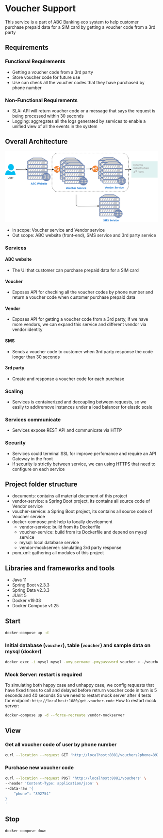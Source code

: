 # Voucher Support
This service is a part of ABC Banking eco system to help customer purchase prepaid data for a SIM card by getting a voucher code from a 3rd party

## Requirements
### Functional Requirements
* Getting a voucher code from a 3rd party
* Store voucher code for future use
* Use can check all the voucher codes that they have purchased by phone number

### Non-Functional Requirements
* SLA: API will return voucher code or a message that says the request is being processed within 30 seconds
* Logging: aggregates all the logs generated by services to enable a unified view of all the events in the system

## Overall Architecture
![ABC Banking](/documents/ABC%20Banking.png)
* In scope: Voucher service and Vendor service
* Out scope: ABC website (front-end), SMS service and 3rd party service

### Services

#### ABC website
* The UI that customer can purchase prepaid data for a SIM card

#### Voucher
* Exposes API for checking all the voucher codes by phone number and return a voucher code when customer purchase prepaid data

#### Vendor
* Exposes API for getting a voucher code from a 3rd party, if we have more vendors, we can expand this service and different vendor via vendor identity

#### SMS
* Sends a voucher code to customer when 3rd party response the code longer than 30 seconds

#### 3rd party
* Create and response a voucher code for each purchase

### Scaling
* Services is containerized and decoupling between requests, so we easily to add/remove instances under a load balancer for elastic scale

### Services communicate
* Services expose REST API and communicate via HTTP

### Security
* Services could terminal SSL for improve perfomance and require an API Gateway in the front
* If security is strictly between service, we can using HTTPS that need to configure on each service

## Project folder structure
* documents: contains all material document of this project
* vendor-service: a Spring Boot project, its contains all source code of Vendor service
* voucher-service: a Spring Boot project, its contains all source code of Voucher service
* docker-compose.yml: help to locally development
  * vendor-service: build from its Dockerfile
  * voucher-service: build from its Dockerfile and depend on mysql service
  * mysql: local database service
  * vendor-mockserver: simulating 3rd party response
* pom.xml: gathering all modules of this project

## Libraries and frameworks and tools
* Java 11
* Spring Boot v2.3.3
* Spring Data v2.3.3
* JUnit 5
* Docker v19.03
* Docker Compose v1.25

## Start
```bash
docker-compose up -d
```

### Initial database (`voucher`), table (`voucher`) and sample data on mysql (docker)
```bash
docker exec -i mysql mysql -umyusername -pmypassword voucher < ./voucher-service/sql/initialdb.sql
```

### Mock Server: restart is required
To simulating both happy case and unhappy case, we config requests that have fixed times to call and delayed before retrurn voucher code in turn is 5 seconds and 40 seconds
So we need to restart mock server after 4 tests for endpoint: `http://localhost:1080/get-voucher-code`
How to restart mock server:
```bash
docker-compose up -d --force-recreate vendor-mockserver
```

## View
### Get all voucher code of user by phone number
```bash
curl --location --request GET 'http://localhost:8081/vouchers?phone=892754'
```

### Purchase new voucher code
```bash
curl --location --request POST 'http://localhost:8081/vouchers' \
--header 'Content-Type: application/json' \
--data-raw '{
    "phone": "892754"
}
'
```

## Stop
```bash
docker-compose down
```
